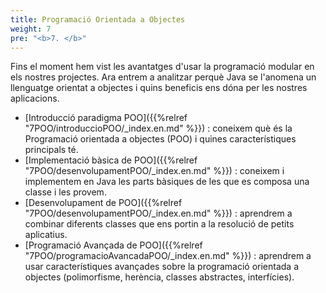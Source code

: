 ```yaml
---
title: Programació Orientada a Objectes
weight: 7
pre: "<b>7. </b>"
---
```


Fins el moment hem vist les avantatges d'usar la programació modular en els nostres projectes. Ara entrem a analitzar perquè Java se l'anomena un llenguatge orientat a objectes i quins beneficis ens dóna per les nostres aplicacions.


- [Introducció paradigma POO]({{%relref "7POO/introduccioPOO/_index.en.md" %}}) : coneixem què és la Programació orientada a objectes (POO) i quines característiques principals té.
- [Implementació bàsica de POO]({{%relref "7POO/desenvolupamentPOO/_index.en.md" %}})  : coneixem i implementem en Java les parts bàsiques de les que es composa una classe i les provem. 
- [Desenvolupament de POO]({{%relref "7POO/desenvolupamentPOO/_index.en.md" %}})  : aprendrem a combinar diferents classes que ens portin a la resolució de petits aplicatius. 
- [Programació Avançada de POO]({{%relref "7POO/programacioAvancadaPOO/_index.en.md" %}}) : aprendrem a usar característiques avançades sobre la programació orientada a objectes (polimorfisme, herència, classes abstractes, interfícies).




